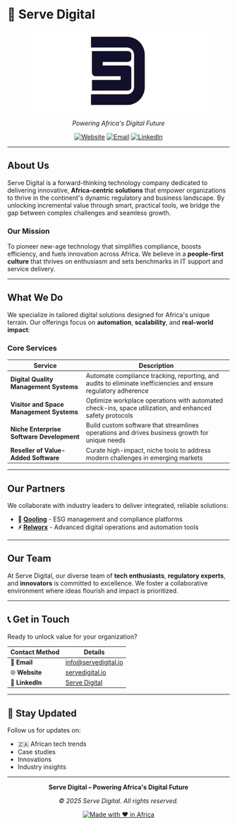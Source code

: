 # 🚀 Serve Digital

<div align="center">

<img src="/assets/logo.png" alt="Serve Digital Logo" width="400">

_Powering Africa's Digital Future_

[![Website](https://img.shields.io/badge/Website-servedigital.io-1f2937?style=flat-square&logo=internet-explorer)](https://servedigital.io)
[![Email](https://img.shields.io/badge/Email-info@servedigital.io-red?style=flat-square&logo=gmail)](mailto:info@servedigital.io)
[![LinkedIn](https://img.shields.io/badge/LinkedIn-Serve%20Digital-0077b5?style=flat-square&logo=linkedin)](https://linkedin.com/company/serve-digital)

</div>

---

## About Us

Serve Digital is a forward-thinking technology company dedicated to delivering innovative, **Africa-centric solutions** that empower organizations to thrive in the continent's dynamic regulatory and business landscape. By unlocking incremental value through smart, practical tools, we bridge the gap between complex challenges and seamless growth.

### Our Mission

To pioneer new-age technology that simplifies compliance, boosts efficiency, and fuels innovation across Africa. We believe in a **people-first culture** that thrives on enthusiasm and sets benchmarks in IT support and service delivery.

---

## What We Do

We specialize in tailored digital solutions designed for Africa's unique terrain. Our offerings focus on **automation**, **scalability**, and **real-world impact**:

### Core Services

| Service                                   | Description                                                                                                     |
| ----------------------------------------- | --------------------------------------------------------------------------------------------------------------- |
| **Digital Quality Management Systems**    | Automate compliance tracking, reporting, and audits to eliminate inefficiencies and ensure regulatory adherence |
| **Visitor and Space Management Systems**  | Optimize workplace operations with automated check-ins, space utilization, and enhanced safety protocols        |
| **Niche Enterprise Software Development** | Build custom software that streamlines operations and drives business growth for unique needs                   |
| **Reseller of Value-Added Software**      | Curate high-impact, niche tools to address modern challenges in emerging markets                                |

---

## Our Partners

We collaborate with industry leaders to deliver integrated, reliable solutions:

- **🌱 [Qooling](https://qooling.com)** - ESG management and compliance platforms
- **⚡ [Relworx](https://relworx.com)** - Advanced digital operations and automation tools

---

## Our Team

At Serve Digital, our diverse team of **tech enthusiasts**, **regulatory experts**, and **innovators** is committed to excellence. We foster a collaborative environment where ideas flourish and impact is prioritized.

---

## 📞 Get in Touch

Ready to unlock value for your organization?

<div align="center">

| Contact Method  | Details                                                     |
| --------------- | ----------------------------------------------------------- |
| 📧 **Email**    | [info@servedigital.io](mailto:info@servedigital.io)         |
| 🌐 **Website**  | [servedigital.io](https://servedigital.io)                  |
| 💼 **LinkedIn** | [Serve Digital](https://linkedin.com/company/serve-digital) |

</div>

---

## 📰 Stay Updated

Follow us for updates on:

- 🇿🇦 African tech trends
- Case studies
- Innovations
- Industry insights

---

<div align="center">

**Serve Digital – Powering Africa's Digital Future**

_© 2025 Serve Digital. All rights reserved._

[![Made with ❤️ in Africa](https://img.shields.io/badge/Made%20with%20❤️%20in-Africa-green?style=flat-square)](https://servedigital.io)

</div>
